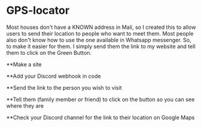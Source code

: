 # GPS-locator
Most houses don't have a KNOWN address in Mali, so I created this to allow users to send their location to people who want to meet them.
Most people also don't know how to use the one available in Whatsapp messenger.
So, to make it easier for them. I simply send them the link to my website and tell them to click on the Green Button.

**Make a site

**Add your Discord webhook in code

**Send the link to the person you wish to visit

**Tell them (family member or friend) to click on the button so you can see where they are

**Check your Discord channel for the link to their location on Google Maps
